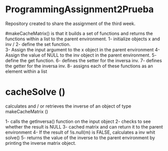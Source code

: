 # ProgrammingAssignment2Prueba
Repository created to share the assignment of the third week.

#makeCacheMatrix() 
is that it builds a set of functions and returns the functions within a list to the parent environment.
1- initialize objects x and inv /
2- define the set function.   
3- Assign the input argument to the x object in the parent environment
4- Assign the value of NULL to the inv object in the parent environment. 
5- define the get function.
6- defines the setter for the inversa inv.
7- defines the getter for the inversa inv.
8- assigns each of these functions as an element within a list

# cacheSolve () 
calculates and / or retrieves the inverse of an object of type makeCacheMatrix ()

1- calls the getInversa() function on the input object
2- checks to see whether the result is NULL
3- cached matrix and can return it to the parent environment
4- If the result of !is.null(m) is FALSE, calculates a inv whit solve()
5- returns the value of the inverse to the parent environment by printing the inverse matrix object.
  

